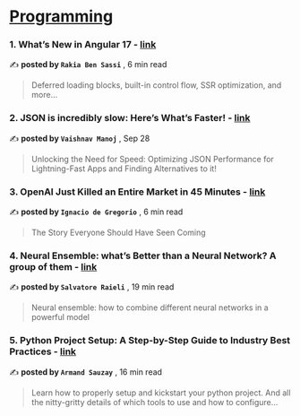 
<h1><a href=https://medium.com/tag/programming/recommended target="_blank" rel="noopener noreferrer">Programming</a></h1>
<h3>1. What’s New in Angular 17 - <a href=https://medium.com/gitconnected/angular-17-18ea18ec41b9?source=tag_recommended_feed---------0-107----------programming----------44f0c058_1c59_4e08_b7cc_be619bd7b56d------- target="_blank" rel="noopener noreferrer">link</a></h3>

✍️ **posted by `Rakia Ben Sassi`** <date> , 6 min read</date>

<blockquote>Deferred loading blocks, built-in control flow, SSR optimization, and more…</blockquote>

<h3>2. JSON is incredibly slow: Here’s What’s Faster! - <a href=https://medium.com/data-science-community-srm/json-is-incredibly-slow-heres-what-s-faster-ca35d5aaf9e8?source=tag_recommended_feed---------1-85----------programming----------44f0c058_1c59_4e08_b7cc_be619bd7b56d------- target="_blank" rel="noopener noreferrer">link</a></h3>

✍️ **posted by `Vaishnav Manoj`** <date> , Sep 28</date>

<blockquote>Unlocking the Need for Speed: Optimizing JSON Performance for Lightning-Fast Apps and Finding Alternatives to it!</blockquote>

<h3>3. OpenAI Just Killed an Entire Market in 45 Minutes - <a href=https://medium.com/@ignacio.de.gregorio.noblejas/openai-just-killed-an-entire-market-in-45-minutes-818b2a8ad33e?source=tag_recommended_feed---------2-84----------programming----------44f0c058_1c59_4e08_b7cc_be619bd7b56d------- target="_blank" rel="noopener noreferrer">link</a></h3>

✍️ **posted by `Ignacio de Gregorio`** <date> , 6 min read</date>

<blockquote>The Story Everyone Should Have Seen Coming</blockquote>

<h3>4. Neural Ensemble: what’s Better than a Neural Network? A group of them - <a href=https://medium.com/gitconnected/neural-ensemble-whats-better-than-a-neural-network-a-group-of-them-0c9e156fca15?source=tag_recommended_feed---------3-107----------programming----------44f0c058_1c59_4e08_b7cc_be619bd7b56d------- target="_blank" rel="noopener noreferrer">link</a></h3>

✍️ **posted by `Salvatore Raieli`** <date> , 19 min read</date>

<blockquote>Neural ensemble: how to combine different neural networks in a powerful model</blockquote>

<h3>5. Python Project Setup: A Step-by-Step Guide to Industry Best Practices - <a href=https://medium.com/@armandsauzay/python-project-setup-a-step-by-step-guide-to-industry-best-practices-dbce717b2d12?source=tag_recommended_feed---------4-85----------programming----------44f0c058_1c59_4e08_b7cc_be619bd7b56d------- target="_blank" rel="noopener noreferrer">link</a></h3>

✍️ **posted by `Armand Sauzay`** <date> , 16 min read</date>

<blockquote>Learn how to properly setup and kickstart your python project. And all the nitty-gritty details of which tools to use and how to configure…</blockquote>

